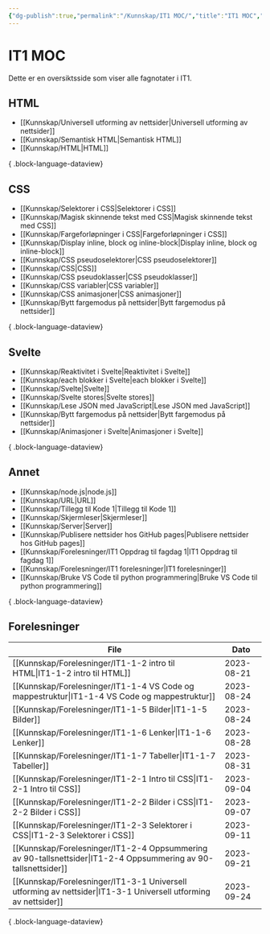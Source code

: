 ```yaml
---
{"dg-publish":true,"permalink":"/Kunnskap/IT1 MOC/","title":"IT1 MOC","tags":["it1"]}
---
```



# IT1 MOC

Dette er en oversiktsside som viser alle fagnotater i IT1.

## HTML
- [[Kunnskap/Universell utforming av nettsider\|Universell utforming av nettsider]]
- [[Kunnskap/Semantisk HTML\|Semantisk HTML]]
- [[Kunnskap/HTML\|HTML]]

{ .block-language-dataview}

## CSS
- [[Kunnskap/Selektorer i CSS\|Selektorer i CSS]]
- [[Kunnskap/Magisk skinnende tekst med CSS\|Magisk skinnende tekst med CSS]]
- [[Kunnskap/Fargeforløpninger i CSS\|Fargeforløpninger i CSS]]
- [[Kunnskap/Display inline, block og inline-block\|Display inline, block og inline-block]]
- [[Kunnskap/CSS pseudoselektorer\|CSS pseudoselektorer]]
- [[Kunnskap/CSS\|CSS]]
- [[Kunnskap/CSS pseudoklasser\|CSS pseudoklasser]]
- [[Kunnskap/CSS variabler\|CSS variabler]]
- [[Kunnskap/CSS animasjoner\|CSS animasjoner]]
- [[Kunnskap/Bytt fargemodus på nettsider\|Bytt fargemodus på nettsider]]

{ .block-language-dataview}

## Svelte
- [[Kunnskap/Reaktivitet i Svelte\|Reaktivitet i Svelte]]
- [[Kunnskap/each blokker i Svelte\|each blokker i Svelte]]
- [[Kunnskap/Svelte\|Svelte]]
- [[Kunnskap/Svelte stores\|Svelte stores]]
- [[Kunnskap/Lese JSON med JavaScript\|Lese JSON med JavaScript]]
- [[Kunnskap/Bytt fargemodus på nettsider\|Bytt fargemodus på nettsider]]
- [[Kunnskap/Animasjoner i Svelte\|Animasjoner i Svelte]]

{ .block-language-dataview}

## Annet
- [[Kunnskap/node.js\|node.js]]
- [[Kunnskap/URL\|URL]]
- [[Kunnskap/Tillegg til Kode 1\|Tillegg til Kode 1]]
- [[Kunnskap/Skjermleser\|Skjermleser]]
- [[Kunnskap/Server\|Server]]
- [[Kunnskap/Publisere nettsider hos GitHub pages\|Publisere nettsider hos GitHub pages]]
- [[Kunnskap/Forelesninger/IT1 Oppdrag til fagdag 1\|IT1 Oppdrag til fagdag 1]]
- [[Kunnskap/Forelesninger/IT1 forelesninger\|IT1 forelesninger]]
- [[Kunnskap/Bruke VS Code til python programmering\|Bruke VS Code til python programmering]]

{ .block-language-dataview}

## Forelesninger
| File                                                                                                               | Dato       |
| ------------------------------------------------------------------------------------------------------------------ | ---------- |
| [[Kunnskap/Forelesninger/IT1-1-2 intro til HTML\|IT1-1-2 intro til HTML]]                                       | 2023-08-21 |
| [[Kunnskap/Forelesninger/IT1-1-4 VS Code og mappestruktur\|IT1-1-4 VS Code og mappestruktur]]                   | 2023-08-24 |
| [[Kunnskap/Forelesninger/IT1-1-5 Bilder\|IT1-1-5 Bilder]]                                                       | 2023-08-24 |
| [[Kunnskap/Forelesninger/IT1-1-6 Lenker\|IT1-1-6 Lenker]]                                                       | 2023-08-28 |
| [[Kunnskap/Forelesninger/IT1-1-7 Tabeller\|IT1-1-7 Tabeller]]                                                   | 2023-08-31 |
| [[Kunnskap/Forelesninger/IT1-2-1 Intro til CSS\|IT1-2-1 Intro til CSS]]                                         | 2023-09-04 |
| [[Kunnskap/Forelesninger/IT1-2-2 Bilder i CSS\|IT1-2-2 Bilder i CSS]]                                           | 2023-09-07 |
| [[Kunnskap/Forelesninger/IT1-2-3 Selektorer i CSS\|IT1-2-3 Selektorer i CSS]]                                   | 2023-09-11 |
| [[Kunnskap/Forelesninger/IT1-2-4 Oppsummering av 90-tallsnettsider\|IT1-2-4 Oppsummering av 90-tallsnettsider]] | 2023-09-21 |
| [[Kunnskap/Forelesninger/IT1-3-1 Universell utforming av nettsider\|IT1-3-1 Universell utforming av nettsider]] | 2023-09-24 |

{ .block-language-dataview}
